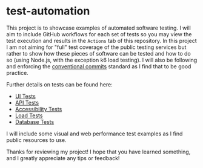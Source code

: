 # test-automation

This project is to showcase examples of automated software testing.
I will aim to include GitHub workflows for each set of tests so you may view
the test execution and results in the `Actions` tab of this repository.
In this project I am not aiming for "full" test coverage of the public testing services
but rather to show how these pieces of software can be tested and how to do so (using Node.js, with the exception k6 load testing).
I will also be following and enforcing the [conventional commits](https://www.conventionalcommits.org/en/v1.0.0/#summary)
standard as I find that to be good practice.

Further details on tests can be found here:

- [UI Tests](./tests/ui/README.md)
- [API Tests](./tests/api/README.md)
- [Accessibility Tests](./tests/accessibility/README.md)
- [Load Tests](./tests/load/README.md)
- [Database Tests](./tests/data/README.md)

I will include some visual and web performance test examples
as I find public resources to use.

Thanks for reviewing my project! I hope that you have learned something,
and I greatly appreciate any tips or feedback!
